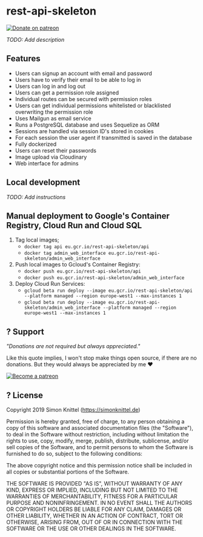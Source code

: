# rest-api-skeleton

[![Donate on patreon](https://badgen.net/badge/donate%20on/patreon/orange)](https://patreon.com/simonknittel)

_TODO: Add description_

## Features

* Users can signup an account with email and password
* Users have to verify their email to be able to log in
* Users can log in and log out
* Users can get a permission role assigned
* Individual routes can be secured with permission roles
* Users can get individual permissions whitelisted or blacklisted overwriting the permission role
* Uses Mailgun as email service
* Runs a PostgreSQL database and uses Sequelize as ORM
* Sessions are handled via session ID's stored in cookies
* For each session the user agent if transmitted is saved in the database
* Fully dockerized
* Users can reset their passwords
* Image upload via Cloudinary
* Web interface for admins


## Local development

_TODO: Add instructions_

## Manual deployment to Google's Container Registry, Cloud Run and Cloud SQL

1. Tag local images;
   * `docker tag api eu.gcr.io/rest-api-skeleton/api`
   * `docker tag admin_web_interface eu.gcr.io/rest-api-skeleton/admin_web_interface`
2. Push local images to Gcloud's Container Registry:
    * `docker push eu.gcr.io/rest-api-skeleton/api`
    * `docker push eu.gcr.io/rest-api-skeleton/admin_web_interface`
3. Deploy Cloud Run Services:
    * `gcloud beta run deploy --image eu.gcr.io/rest-api-skeleton/api --platform managed --region europe-west1 --max-instances 1`
    * `gcloud beta run deploy --image eu.gcr.io/rest-api-skeleton/admin_web_interface --platform managed --region europe-west1 --max-instances 1`


## ? Support

_"Donations are not required but always appreciated."_

Like this quote implies, I won't stop make things open source, if there are no donations. But they would always be appreciated by me ❤

[![Become a patreon](https://c5.patreon.com/external/logo/become_a_patron_button.png)](https://patreon.com/simonknittel)


## ? License
Copyright 2019 Simon Knittel (<https://simonknittel.de>)

Permission is hereby granted, free of charge, to any person obtaining a copy of this software and associated documentation files (the "Software"), to deal in the Software without restriction, including without limitation the rights to use, copy, modify, merge, publish, distribute, sublicense, and/or sell copies of the Software, and to permit persons to whom the Software is furnished to do so, subject to the following conditions:

The above copyright notice and this permission notice shall be included in all copies or substantial portions of the Software.

THE SOFTWARE IS PROVIDED "AS IS", WITHOUT WARRANTY OF ANY KIND, EXPRESS OR IMPLIED, INCLUDING BUT NOT LIMITED TO THE WARRANTIES OF MERCHANTABILITY, FITNESS FOR A PARTICULAR PURPOSE AND NONINFRINGEMENT. IN NO EVENT SHALL THE AUTHORS OR COPYRIGHT HOLDERS BE LIABLE FOR ANY CLAIM, DAMAGES OR OTHER LIABILITY, WHETHER IN AN ACTION OF CONTRACT, TORT OR OTHERWISE, ARISING FROM, OUT OF OR IN CONNECTION WITH THE SOFTWARE OR THE USE OR OTHER DEALINGS IN THE SOFTWARE.
